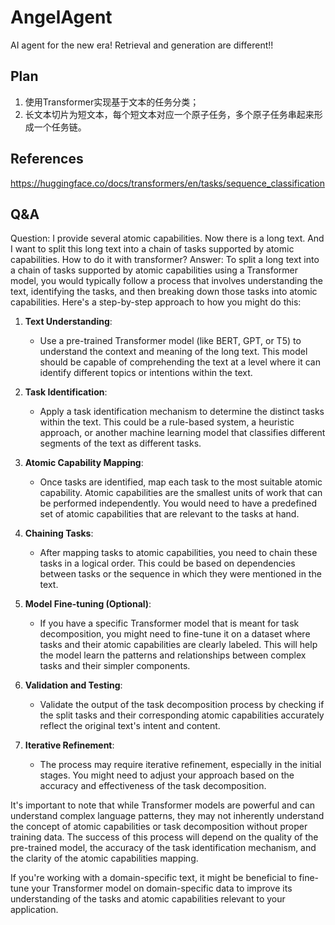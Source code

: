 # AngelAgent
AI agent for the new era! Retrieval and generation are different!!

## Plan
1. 使用Transformer实现基于文本的任务分类；
2. 长文本切片为短文本，每个短文本对应一个原子任务，多个原子任务串起来形成一个任务链。

## References
https://huggingface.co/docs/transformers/en/tasks/sequence_classification

## Q&A
Question:
I provide several atomic capabilities. Now there is a long text. And I want to split this long text into a chain of tasks supported by atomic capabilities. How to do it with transformer?
Answer:
To split a long text into a chain of tasks supported by atomic capabilities using a Transformer model, you would typically follow a process that involves understanding the text, identifying the tasks, and then breaking down those tasks into atomic capabilities. Here's a step-by-step approach to how you might do this:

1. **Text Understanding**:
   - Use a pre-trained Transformer model (like BERT, GPT, or T5) to understand the context and meaning of the long text. This model should be capable of comprehending the text at a level where it can identify different topics or intentions within the text.

2. **Task Identification**:
   - Apply a task identification mechanism to determine the distinct tasks within the text. This could be a rule-based system, a heuristic approach, or another machine learning model that classifies different segments of the text as different tasks.

3. **Atomic Capability Mapping**:
   - Once tasks are identified, map each task to the most suitable atomic capability. Atomic capabilities are the smallest units of work that can be performed independently. You would need to have a predefined set of atomic capabilities that are relevant to the tasks at hand.

4. **Chaining Tasks**:
   - After mapping tasks to atomic capabilities, you need to chain these tasks in a logical order. This could be based on dependencies between tasks or the sequence in which they were mentioned in the text.

5. **Model Fine-tuning (Optional)**:
   - If you have a specific Transformer model that is meant for task decomposition, you might need to fine-tune it on a dataset where tasks and their atomic capabilities are clearly labeled. This will help the model learn the patterns and relationships between complex tasks and their simpler components.

6. **Validation and Testing**:
   - Validate the output of the task decomposition process by checking if the split tasks and their corresponding atomic capabilities accurately reflect the original text's intent and content.

7. **Iterative Refinement**:
   - The process may require iterative refinement, especially in the initial stages. You might need to adjust your approach based on the accuracy and effectiveness of the task decomposition.

It's important to note that while Transformer models are powerful and can understand complex language patterns, they may not inherently understand the concept of atomic capabilities or task decomposition without proper training data. The success of this process will depend on the quality of the pre-trained model, the accuracy of the task identification mechanism, and the clarity of the atomic capabilities mapping.

If you're working with a domain-specific text, it might be beneficial to fine-tune your Transformer model on domain-specific data to improve its understanding of the tasks and atomic capabilities relevant to your application.
